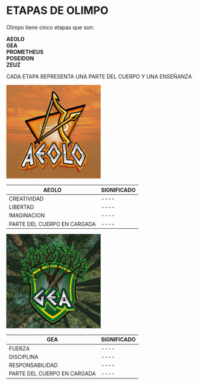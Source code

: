 # ETAPAS DE OLIMPO <br>

Olimpo tiene cinco etapas que son: <br>

**AEOLO** <br>
**GEA** <br>
**PROMETHEUS** <br>
**POSEIDON** <br>
**ZEUZ** <br>

CADA ETAPA REPRESENTA UNA PARTE DEL CUERPO Y UNA ENSEÑANZA <br>

<img src="img-del-proyecto/AEOLO.jpg" width="250">

| **AEOLO** | SIGNIFICADO |
| ---- | ---- |
| CREATIVIDAD | ---- |
| LIBERTAD | ---- | 
| IMAGINACION | ---- |
| PARTE DEL CUERPO EN CARGADA | ---- |

<img src="img-del-proyecto/GEA.jpg" width="250">

| **GEA** | SIGNIFICADO |
| ---- | ---- |
| FUERZA | ---- |
| DISCIPLINA | ---- |
| RESPONSABILIDAD | ---- |
| PARTE DEL CUERPO EN CARGADA | ---- | 